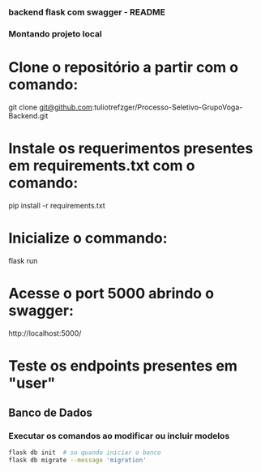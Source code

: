 ### backend flask com swagger - README

### Montando projeto local

# Clone o repositório a partir com o comando:

git clone git@github.com:tuliotrefzger/Processo-Seletivo-GrupoVoga-Backend.git

# Instale os requerimentos presentes em requirements.txt com o comando:

pip install -r requirements.txt

# Inicialize o commando:

flask run

# Acesse o port 5000 abrindo o swagger:

http://localhost:5000/

# Teste os endpoints presentes em "user"

## Banco de Dados

### Executar os comandos ao modificar ou incluir modelos

```bash
flask db init  # so quando iniciar o banco
flask db migrate --message 'migration'
```
